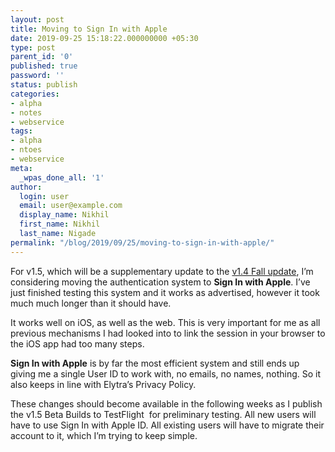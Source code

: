 ```yaml
---
layout: post
title: Moving to Sign In with Apple
date: 2019-09-25 15:18:22.000000000 +05:30
type: post
parent_id: '0'
published: true
password: ''
status: publish
categories:
- alpha
- notes
- webservice
tags:
- alpha
- ntoes
- webservice
meta:
  _wpas_done_all: '1'
author:
  login: user
  email: user@example.com
  display_name: Nikhil
  first_name: Nikhil
  last_name: Nigade
permalink: "/blog/2019/09/25/moving-to-sign-in-with-apple/"
---
```

<p>For v1.5, which will be a supplementary update to the <a href="https://blog.elytra.app/2019/09/19/v1-4-fall-2019-update/">v1.4 Fall update</a>, I’m considering moving the authentication system to <strong>Sign In with Apple</strong>. I’ve just finished testing this system and it works as advertised, however it took much much longer than it should have. </p>
<p>It works well on iOS, as well as the web. This is very important for me as all previous mechanisms I had looked into to link the session in your browser to the iOS app had too many steps.</p>
<p><strong>Sign In with Apple</strong> is by far the most efficient system and still ends up giving me a single User ID to work with, no emails, no names, nothing. So it also keeps in line with Elytra’s Privacy Policy.</p>
<p>These changes should become available in the following weeks as I publish the v1.5 Beta Builds to TestFlight  for preliminary testing. All new users will have to use Sign In with Apple ID. All existing users will have to migrate their account to it, which I’m trying to keep simple. </p>
